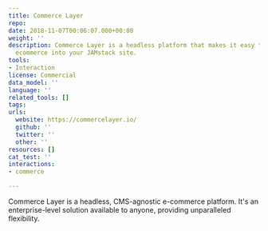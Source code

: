 ```yaml
---
title: Commerce Layer
repo: 
date: 2018-11-07T00:06:07.000+00:00
weight: ''
description: Commerce Layer is a headless platform that makes it easy to build enterprise-level
  ecommerce into your JAMstack site.
tools:
- Interaction
license: Commercial
data_model: ''
language: ''
related_tools: []
tags:
urls:
  website: https://commercelayer.io/
  github: ''
  twitter: ''
  other: ''
resources: []
cat_test: ''
interactions:
- commerce

---
```

Commerce Layer is a headless, CMS-agnostic e-commerce platform. It's an enterprise-level solution available to anyone, providing unparalleled flexibility.